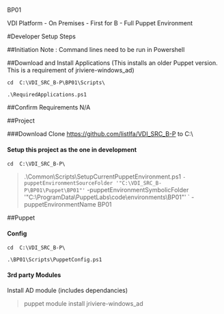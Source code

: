BP01

VDI Platform - On Premises - First for B - Full Puppet Environment

#Developer Setup Steps

##Initiation
Note : Command lines need to be run in Powershell



##Download and Install Applications
(This installs an older Puppet version. This is a requirement of jriviere-windows_ad)

`cd  C:\VDI_SRC_B-P\BP01\Scripts\`

`.\RequiredApplications.ps1`



##Confirm Requirements
N/A



##Project

###Download
Clone https://github.com/listlfa/VDI_SRC_B-P to C:\

#### Setup this project as the one in development
`cd  C:\VDI_SRC_B-P\`

>.\Common\Scripts\SetupCurrentPuppetEnvironment.ps1 `
-puppetEnvironmentSourceFolder '"C:\VDI_SRC_B-P\BP01\Puppet\BP01"' `
-puppetEnvironmentSymbolicFolder '"C:\ProgramData\PuppetLabs\code\environments\BP01"' `
-puppetEnvironmentName BP01




##Puppet

#### Config
`cd  C:\VDI_SRC_B-P\`

`.\BP01\Scripts\PuppetConfig.ps1`

#### 3rd party Modules
Install AD module (includes dependancies)
>puppet module install jriviere-windows_ad

